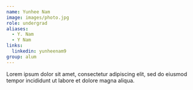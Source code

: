 ```yaml
---
name: Yunhee Nam
image: images/photo.jpg
role: undergrad
aliases:
  - Y. Nam
  - Y Nam
links: 
  linkedin: yunheenam9
group: alum
---
```


Lorem ipsum dolor sit amet, consectetur adipiscing elit, sed do eiusmod tempor incididunt ut labore et dolore magna aliqua.
